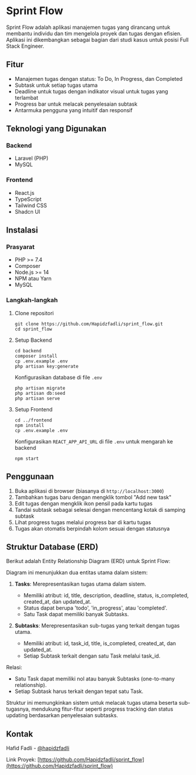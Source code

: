 # Sprint Flow

Sprint Flow adalah aplikasi manajemen tugas yang dirancang untuk membantu individu dan tim mengelola proyek dan tugas dengan efisien. Aplikasi ini dikembangkan sebagai bagian dari studi kasus untuk posisi Full Stack Engineer.

## Fitur

- Manajemen tugas dengan status: To Do, In Progress, dan Completed
- Subtask untuk setiap tugas utama
- Deadline untuk tugas dengan indikator visual untuk tugas yang terlambat
- Progress bar untuk melacak penyelesaian subtask
- Antarmuka pengguna yang intuitif dan responsif

## Teknologi yang Digunakan

### Backend

- Laravel (PHP)
- MySQL

### Frontend

- React.js
- TypeScript
- Tailwind CSS
- Shadcn UI

## Instalasi

### Prasyarat

- PHP >= 7.4
- Composer
- Node.js >= 14
- NPM atau Yarn
- MySQL

### Langkah-langkah

1. Clone repositori

   ```
   git clone https://github.com/Hapidzfadli/sprint_flow.git
   cd sprint_flow
   ```

2. Setup Backend

   ```
   cd backend
   composer install
   cp .env.example .env
   php artisan key:generate
   ```

   Konfigurasikan database di file `.env`

   ```
   php artisan migrate
   php artisan db:seed
   php artisan serve
   ```

3. Setup Frontend

   ```
   cd ../frontend
   npm install
   cp .env.example .env
   ```

   Konfigurasikan `REACT_APP_API_URL` di file `.env` untuk mengarah ke backend

   ```
   npm start
   ```

## Penggunaan

1. Buka aplikasi di browser (biasanya di `http://localhost:3000`)
2. Tambahkan tugas baru dengan mengklik tombol "Add new task"
3. Edit tugas dengan mengklik ikon pensil pada kartu tugas
4. Tandai subtask sebagai selesai dengan mencentang kotak di samping subtask
5. Lihat progress tugas melalui progress bar di kartu tugas
6. Tugas akan otomatis berpindah kolom sesuai dengan statusnya

## Struktur Database (ERD)

Berikut adalah Entity Relationship Diagram (ERD) untuk Sprint Flow:

Diagram ini menunjukkan dua entitas utama dalam sistem:

1. **Tasks**: Merepresentasikan tugas utama dalam sistem.

   - Memiliki atribut: id, title, description, deadline, status, is_completed, created_at, dan updated_at.
   - Status dapat berupa 'todo', 'in_progress', atau 'completed'.
   - Satu Task dapat memiliki banyak Subtasks.

2. **Subtasks**: Merepresentasikan sub-tugas yang terkait dengan tugas utama.
   - Memiliki atribut: id, task_id, title, is_completed, created_at, dan updated_at.
   - Setiap Subtask terkait dengan satu Task melalui task_id.

Relasi:

- Satu Task dapat memiliki nol atau banyak Subtasks (one-to-many relationship).
- Setiap Subtask harus terkait dengan tepat satu Task.

Struktur ini memungkinkan sistem untuk melacak tugas utama beserta sub-tugasnya, mendukung fitur-fitur seperti progress tracking dan status updating berdasarkan penyelesaian subtasks.

## Kontak

Hafid Fadli - [@hapidzfadli](https://twitter.com/hapidzfadli)

Link Proyek: [https://github.com/Hapidzfadli/sprint_flow](https://github.com/Hapidzfadli/sprint_flow)
